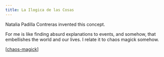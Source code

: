 ```yaml
---
title: La Ilogica de las Cosas
---
```


Natalia Padilla Contreras invented this concept.

For me is like finding absurd explanations to events, and somehow, that embellishes the world and our lives. I relate it to chaos magick somehow.

[[chaos-magick]]







[//begin]: # "Autogenerated link references for markdown compatibility"
[chaos-magick]: ./../bubbles/chaos-magick "chaos-magick"
[//end]: # "Autogenerated link references"